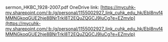 sermon_HKBC_1928-2007.pdf OneDrive link: [https://mycuhk-my.sharepoint.com/:b:/g/personal/1155002927_link_cuhk_edu_hk/EbI8nvf4MMNGkoqGUE2hje8BNrTrkl8T2EQuZQGCJ9IuCg?e=EZmvlp](https://mycuhk-my.sharepoint.com/:b:/g/personal/1155002927_link_cuhk_edu_hk/EbI8nvf4MMNGkoqGUE2hje8BNrTrkl8T2EQuZQGCJ9IuCg?e=EZmvlp)

